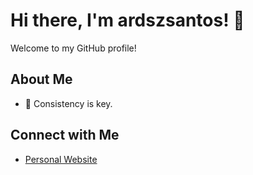 # Hi there, I'm ardszsantos! 👋

Welcome to my GitHub profile! 

## About Me

- 🌱 Consistency is key.

## Connect with Me

- [Personal Website](https://portifolio-senai.vercel.app/)


